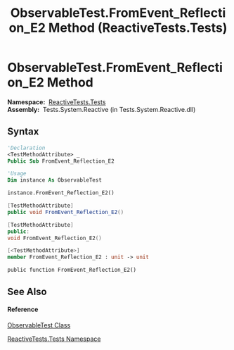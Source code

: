 ﻿---
title: ObservableTest.FromEvent_Reflection_E2 Method  (ReactiveTests.Tests)
TOCTitle: FromEvent_Reflection_E2 Method
ms:assetid: M:ReactiveTests.Tests.ObservableTest.FromEvent_Reflection_E2
ms:mtpsurl: https://msdn.microsoft.com/en-us/library/reactivetests.tests.observabletest.fromevent_reflection_e2(v=VS.103)
ms:contentKeyID: 36620261
ms.date: 06/28/2011
mtps_version: v=VS.103
f1_keywords:
- ReactiveTests.Tests.ObservableTest.FromEvent_Reflection_E2
dev_langs:
- CSharp
- JScript
- VB
- FSharp
- c++
---

# ObservableTest.FromEvent\_Reflection\_E2 Method

**Namespace:**  [ReactiveTests.Tests](hh289046\(v=vs.103\).md)  
**Assembly:**  Tests.System.Reactive (in Tests.System.Reactive.dll)

## Syntax

``` vb
'Declaration
<TestMethodAttribute> _
Public Sub FromEvent_Reflection_E2
```

``` vb
'Usage
Dim instance As ObservableTest

instance.FromEvent_Reflection_E2()
```

``` csharp
[TestMethodAttribute]
public void FromEvent_Reflection_E2()
```

``` c++
[TestMethodAttribute]
public:
void FromEvent_Reflection_E2()
```

``` fsharp
[<TestMethodAttribute>]
member FromEvent_Reflection_E2 : unit -> unit 
```

``` jscript
public function FromEvent_Reflection_E2()
```

## See Also

#### Reference

[ObservableTest Class](hh288687\(v=vs.103\).md)

[ReactiveTests.Tests Namespace](hh289046\(v=vs.103\).md)

